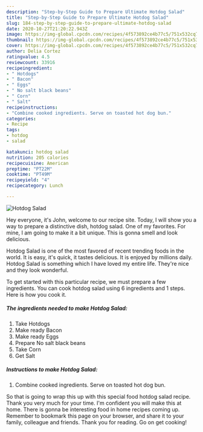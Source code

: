 ```yaml
---
description: "Step-by-Step Guide to Prepare Ultimate Hotdog Salad"
title: "Step-by-Step Guide to Prepare Ultimate Hotdog Salad"
slug: 184-step-by-step-guide-to-prepare-ultimate-hotdog-salad
date: 2020-10-27T21:20:22.943Z
image: https://img-global.cpcdn.com/recipes/4f573892ce4b77c5/751x532cq70/hotdog-salad-recipe-main-photo.jpg
thumbnail: https://img-global.cpcdn.com/recipes/4f573892ce4b77c5/751x532cq70/hotdog-salad-recipe-main-photo.jpg
cover: https://img-global.cpcdn.com/recipes/4f573892ce4b77c5/751x532cq70/hotdog-salad-recipe-main-photo.jpg
author: Delia Cortez
ratingvalue: 4.5
reviewcount: 33916
recipeingredient:
- " Hotdogs"
- " Bacon"
- " Eggs"
- " No salt black beans"
- " Corn"
- " Salt"
recipeinstructions:
- "Combine cooked ingredients. Serve on toasted hot dog bun."
categories:
- Recipe
tags:
- hotdog
- salad

katakunci: hotdog salad 
nutrition: 205 calories
recipecuisine: American
preptime: "PT22M"
cooktime: "PT49M"
recipeyield: "4"
recipecategory: Lunch

---
```



![Hotdog Salad](https://img-global.cpcdn.com/recipes/4f573892ce4b77c5/751x532cq70/hotdog-salad-recipe-main-photo.jpg)

Hey everyone, it's John, welcome to our recipe site. Today, I will show you a way to prepare a distinctive dish, hotdog salad. One of my favorites. For mine, I am going to make it a bit unique. This is gonna smell and look delicious.



Hotdog Salad is one of the most favored of recent trending foods in the world. It is easy, it's quick, it tastes delicious. It is enjoyed by millions daily. Hotdog Salad is something which I have loved my entire life. They're nice and they look wonderful.


To get started with this particular recipe, we must prepare a few ingredients. You can cook hotdog salad using 6 ingredients and 1 steps. Here is how you cook it.

<!--inarticleads1-->

##### The ingredients needed to make Hotdog Salad:

1. Take  Hotdogs
1. Make ready  Bacon
1. Make ready  Eggs
1. Prepare  No salt black beans
1. Take  Corn
1. Get  Salt




<!--inarticleads2-->

##### Instructions to make Hotdog Salad:

1. Combine cooked ingredients. Serve on toasted hot dog bun.




So that is going to wrap this up with this special food hotdog salad recipe. Thank you very much for your time. I'm confident you will make this at home. There is gonna be interesting food in home recipes coming up. Remember to bookmark this page on your browser, and share it to your family, colleague and friends. Thank you for reading. Go on get cooking!
